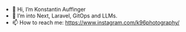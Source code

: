 - 👋 Hi, I’m Konstantin Auffinger
- 👀 I’m into Next, Laravel, GitOps and LLMs.
- 📫 How to reach me: https://www.instagram.com/k96photography/
